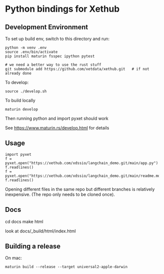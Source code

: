 Python bindings for Xethub
==========================

Development Environment
-----------------------
To set up build env, switch to this directory and run:
```
python -m venv .env
source .env/bin/activate
pip install maturin fsspec ipython pytest

# we need a better way to use the rust stuff
git submodule add https://github.com/xetdata/xethub.git   # if not already done
```

To develop:
```
source ./develop.sh
```

To build locally
```
maturin develop
```

Then running python and import pyxet should work

See https://www.maturin.rs/develop.html for details

Usage
-----
```
import pyxet
f = pyxet.open("https://xethub.com/xdssio/langchain_demo.git/main/app.py")
f.readlines()
f = pyxet.open("https://xethub.com/xdssio/langchain_demo.git/main/readme.md")
f.readlines()
```
Opening different files in the same repo but different branches is relatively
inexpensive. (The repo only needs to be cloned once).

Docs
----
cd docs
make html

look at docs/_build/html/index.html


Building a release
------------------
On mac:
```
maturin build --release --target universal2-apple-darwin
